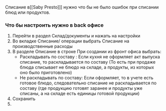 ﻿Списание в[[Saby Presto]]] нужно что бы не было ошибок при списании блюд или продуктов.

### Что бы настроить нужно в back офисе
1. Перейти в раздел Склад/документы и нажать на настройки
2. Во вкладке Списание/ операции выбрать Списание на производственные расходы
3. В разделе Описание в строке При создании из фронт офиса выбрать:
   - Раскладывать по составу : Если кухня не оформляет акт выпуска списание, то раскладывается по составу (То есть при продаже блюда списывает не блюдо на складе, а продукты, из которых оно было приготовлено)
   - Не раскладывать по составу: Если оформляет, то в учете есть готовое блюдо, следовательно списание не раскладывается по составу (где продукцию готовят заранее и продукты уже списаны, а на складе есть единицы готовой продукции)
4. Сохранить
5. 
